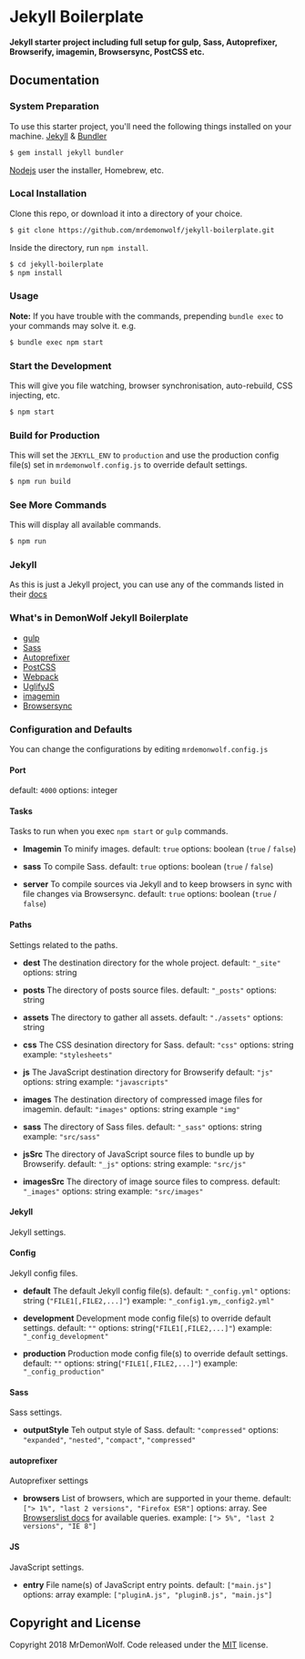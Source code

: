 ﻿# Jekyll Boilerplate

__Jekyll starter project including full setup for gulp, Sass, Autoprefixer, Browserify, imagemin, Browsersync, PostCSS etc.__

## Documentation

### System Preparation
To use this starter project, you'll need the following things installed on your machine.
[Jekyll](https://jekyllrb.com) & [Bundler](https://bundler.io)
```sh
$ gem install jekyll bundler
```
[Nodejs](https://nodejs.org)
user the installer, Homebrew, etc.

### Local Installation
Clone this repo, or download it into a directory of your choice.
```sh
$ git clone https://github.com/mrdemonwolf/jekyll-boilerplate.git
```
Inside the directory, run `npm install`.
```sh
$ cd jekyll-boilerplate
$ npm install
```

### Usage
**Note:** If you have trouble with the commands, prepending `bundle exec` to your
commands may solve it. e.g.
```sh
$ bundle exec npm start
```

### Start the Development
This will give you file watching, browser synchronisation, auto-rebuild, CSS injecting, etc.
```sh
$ npm start
```

### Build for Production
This will set the `JEKYLL_ENV` to `production` and use the production config file(s)
set in `mrdemonwolf.config.js` to override default settings.
```sh
$ npm run build
```

### See More Commands
This will display all available commands.
```sh
$ npm run
```

### Jekyll
As this is just a Jekyll project, you can use any of the commands listed in their [docs](https://jekyllrb.com/docs/usage)

### What's in DemonWolf Jekyll Boilerplate
* [gulp](https://gulpjs.com)
* [Sass](https://sass-lang.com)
* [Autoprefixer](https://github.com/postcss/autoprefixer)
* [PostCSS](https://postcss.org)
* [Webpack](https://webpack.github.io)
* [UglifyJS](https://github.com/mishoo/uglifyJS2)
* [imagemin](https://github.com/imagemin/imagemin)
* [Browsersync](https://www.browsersync.io)

### Configuration and Defaults
You can change the configurations by editing `mrdemonwolf.config.js`

#### Port
default: `4000`
options: integer

#### Tasks
Tasks to run when you exec `npm start` or `gulp` commands.

* **Imagemin**
To minify images.
default: `true`
options: boolean (`true` / `false`)

* **sass**
To compile Sass.
default: `true`
options: boolean (`true` / `false`)

* **server**
To compile sources via Jekyll and to keep browsers in sync with file
changes via Browsersync.
default: `true`
options: boolean (`true` / `false`)

#### Paths
Settings related to the paths.

* **dest**
The destination directory for the whole project.
default: `"_site"`
options: string

* **posts**
The directory of posts source files.
default: `"_posts"`
options: string

* **assets**
The directory to gather all assets.
default: `"./assets"`
options: string

* **css**
The CSS desination directory for Sass.
default: `"css"`
options: string
example: `"stylesheets"`

* **js**
The JavaScript destination directory for Browserify
default: `"js"`
options: string
example: `"javascripts"`

* **images**
The destination directory of compressed image files for imagemin.
default: `"images"`
options: string
example `"img"`

* **sass**
The directory of Sass files.
default: `"_sass"`
options: string
example: `"src/sass"`

* **jsSrc**
The directory of JavaScript source files to bundle up by Browserify.
default: `"_js"`
options: string
example: `"src/js"`

* **imagesSrc**
The directory of image source files to compress.
default: `"_images"`
options: string
example: `"src/images"`

#### Jekyll
Jekyll settings.

#### Config
Jekyll config files.

* **default**
The default Jekyll config file(s).
default: `"_config.yml"`
options: string (`"FILE1[,FILE2,...]"`)
example: `"_config1.ym,_config2.yml"`

* **development**
Development mode config file(s) to override default settings.
default: `""`
options: string(`"FILE1[,FILE2,...]"`)
example: `"_config_development"`

* **production**
Production mode config file(s) to override default settings.
default: `""`
options: string(`"FILE1[,FILE2,...]"`)
example: `"_config_production"`

#### Sass
Sass settings.

* **outputStyle**
Teh output style of Sass.
default: `"compressed"`
options: `"expanded"`, `"nested"`, `"compact"`, `"compressed"`

#### autoprefixer
Autoprefixer settings

* **browsers**
List of browsers, which are supported in your theme.
default: `["> 1%", "last 2 versions", "Firefox ESR"]`
options: array. See [Browserslist docs](https://github.com/ai/browserslist#queries) for available queries.
example: `["> 5%", "last 2 versions", "IE 8"]`

#### JS
JavaScript settings.

* **entry**
File name(s) of JavaScript entry points.
default: `["main.js"]`
options: array
example: `["pluginA.js", "pluginB.js", "main.js"]`

## Copyright and License

Copyright 2018 MrDemonWolf. Code released under the [MIT](https://github.com/mrdemonwolf/jekyllrb-boilerplate/blob/master/LICENSE) license.

